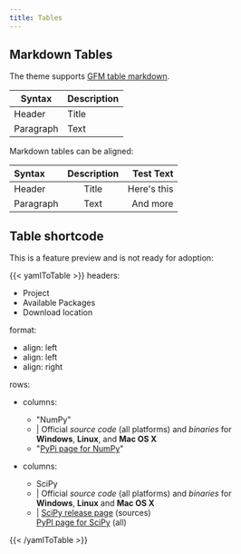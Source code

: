 ```yaml
---
title: Tables
---
```


## Markdown Tables

The theme supports [GFM table markdown](https://github.github.com/gfm/#tables-extension-).

| Syntax    | Description |
| --------- | ----------- |
| Header    | Title       |
| Paragraph | Text        |

Markdown tables can be aligned:

| Syntax    | Description |   Test Text |
| :-------- | :---------: | ----------: |
| Header    |    Title    | Here's this |
| Paragraph |    Text     |    And more |

## Table shortcode

This is a feature preview and is not ready for adoption:

{{< yamlToTable >}}
headers:

- Project
- Available Packages
- Download location

format:

- align: left
- align: left
- align: right

rows:

- columns:

  - "NumPy"
  - |
    Official _source code_ (all platforms) and _binaries_ for<br/>
    **Windows**, **Linux**, and **Mac OS X**
  - "[PyPi page for NumPy](https://pypi.python.org/pypi/numpy)"

- columns:
  - SciPy
  - |
    Official _source code_ (all platforms) and _binaries_ for<br/>
    **Windows**, **Linux** and **Mac OS X**
  - |
    [SciPy release page](https://github.com/scipy/scipy/releases) (sources)<br/>
    [PyPI page for SciPy](https://pypi.python.org/pypi/scipy) (all)

{{< /yamlToTable >}}
